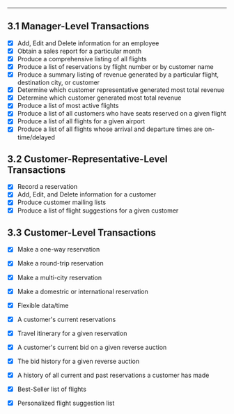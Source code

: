 
---------------------

## 3.1 Manager-Level Transactions
	
- [x] Add, Edit and Delete information for an employee
- [x] Obtain a sales report for a particular month
- [x] Produce a comprehensive listing of all flights
- [x] Produce a list of reservations by flight number or by customer name
- [x] Produce a summary listing of revenue generated by a particular flight, destination city, or customer
- [x] Determine which customer representative generated most total revenue
- [x] Determine which customer generated most total revenue
- [x] Produce a list of most active flights
- [x] Produce a list of all customers who have seats reserved on a given flight
- [x] Produce a list of all flights for a given airport
- [x] Produce a list of all flights whose arrival and departure times are on-time/delayed	

## 3.2 Customer-Representative-Level Transactions

- [x] Record a reservation
- [x] Add, Edit, and Delete information for a customer
- [x] Produce customer mailing lists
- [x] Produce a list of flight suggestions for a given customer

## 3.3 Customer-Level Transactions

- [x] Make a one-way reservation
- [x] Make a round-trip reservation
- [x] Make a multi-city reservation
- [x] Make a domestric or international reservation
- [x] Flexible data/time
- [x] A customer's current reservations
- [x] Travel itinerary for a given reservation
- [x] A customer's current bid on a given reverse auction
- [x] The bid history for a given reverse auction
- [x] A history of all current and past reservations a customer has made
- [x] Best-Seller list of flights
- [x] Personalized flight suggestion list

